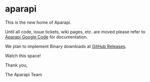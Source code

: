 aparapi
=======

This is the new home of Aparapi.

Until all code, issue tickets, wiki pages, etc. are moved please refer to [Aparapi Google Code](https://code.google.com/p/aparapi/) for documentation.

We plan to implement Binary downloads at [GitHub Releases](https://help.github.com/articles/about-releases).

Watch this space!


Thank you,

The Aparapi Team
